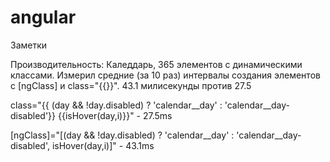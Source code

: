 # angular
Заметки

Производительность:
Каледдарь, 365 элементов с динамическими классами.
Измерил средние (за 10 раз) интервалы создания элементов с [ngClass] и class="{{}}". 43.1 милисекунды против 27.5

class="{{  (day && !day.disabled) ? 'calendar__day' : 'calendar__day-disabled'}} {{isHover(day,i)}}" - 27.5ms

[ngClass]="[(day && !day.disabled) ? 'calendar__day' : 'calendar__day-disabled',  isHover(day,i)]" - 43.1ms
